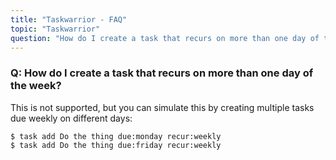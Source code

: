 ```yaml
---
title: "Taskwarrior - FAQ"
topic: "Taskwarrior"
question: "How do I create a task that recurs on more than one day of the week?"
---
```


### Q: How do I create a task that recurs on more than one day of the week?

This is not supported, but you can simulate this by creating multiple tasks due weekly on different days:

```
$ task add Do the thing due:monday recur:weekly
$ task add Do the thing due:friday recur:weekly
```
